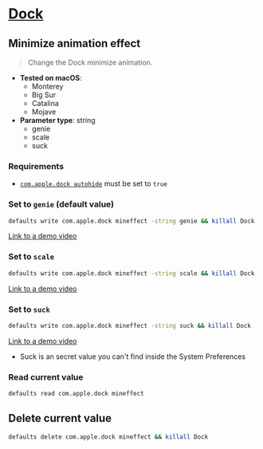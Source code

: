 # [Dock](../readme.md)

## Minimize animation effect

> Change the Dock minimize animation.

- **Tested on macOS**:
  * Monterey
  * Big Sur
  * Catalina
  * Mojave
- **Parameter type**: string
  * genie
  * scale
  * suck

### Requirements
- [`com.apple.dock autohide`](../../dock/autohide/readme.md#set-to-true) must be set to `true`

### Set to `genie` (default value)
```bash
defaults write com.apple.dock mineffect -string genie && killall Dock
```
[Link to a demo video](genie.mp4)

### Set to `scale`
```bash
defaults write com.apple.dock mineffect -string scale && killall Dock
```
[Link to a demo video](scale.mp4)

### Set to `suck`
```bash
defaults write com.apple.dock mineffect -string suck && killall Dock
```
[Link to a demo video](suck.mp4)
- Suck is an secret value you can't find inside the System Preferences

### Read current value
```bash
defaults read com.apple.dock mineffect
```

## Delete current value
```bash
defaults delete com.apple.dock mineffect && killall Dock
```
